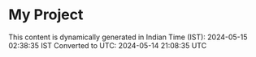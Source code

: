 # My Project

This content is dynamically generated in Indian Time (IST): 2024-05-15 02:38:35 IST
Converted to UTC: 2024-05-14 21:08:35 UTC
